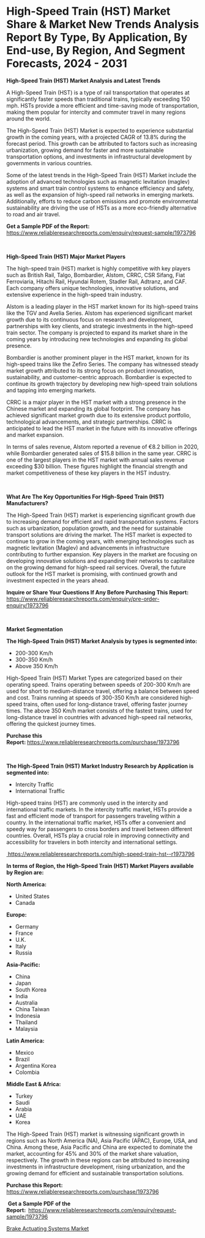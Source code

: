 <p><h1>High-Speed Train (HST) Market Share & Market New Trends Analysis Report By Type, By Application, By End-use, By Region, And Segment Forecasts, 2024 - 2031</h1></p><p><strong>High-Speed Train (HST) Market Analysis and Latest Trends</strong></p>
<p><p>A High-Speed Train (HST) is a type of rail transportation that operates at significantly faster speeds than traditional trains, typically exceeding 150 mph. HSTs provide a more efficient and time-saving mode of transportation, making them popular for intercity and commuter travel in many regions around the world.</p><p>The High-Speed Train (HST) Market is expected to experience substantial growth in the coming years, with a projected CAGR of 13.8% during the forecast period. This growth can be attributed to factors such as increasing urbanization, growing demand for faster and more sustainable transportation options, and investments in infrastructural development by governments in various countries.</p><p>Some of the latest trends in the High-Speed Train (HST) Market include the adoption of advanced technologies such as magnetic levitation (maglev) systems and smart train control systems to enhance efficiency and safety, as well as the expansion of high-speed rail networks in emerging markets. Additionally, efforts to reduce carbon emissions and promote environmental sustainability are driving the use of HSTs as a more eco-friendly alternative to road and air travel.</p></p>
<p><strong>Get a Sample PDF of the Report:&nbsp;</strong> <a href="https://www.reliableresearchreports.com/enquiry/request-sample/1973796">https://www.reliableresearchreports.com/enquiry/request-sample/1973796</a></p>
<p>&nbsp;</p>
<p><strong>High-Speed Train (HST) Major Market Players</strong></p>
<p><p>The high-speed train (HST) market is highly competitive with key players such as British Rail, Talgo, Bombardier, Alstom, CRRC, CSR Sifang, Fiat Ferroviaria, Hitachi Rail, Hyundai Rotem, Stadler Rail, Adtranz, and CAF. Each company offers unique technologies, innovative solutions, and extensive experience in the high-speed train industry.</p><p>Alstom is a leading player in the HST market known for its high-speed trains like the TGV and Avelia Series. Alstom has experienced significant market growth due to its continuous focus on research and development, partnerships with key clients, and strategic investments in the high-speed train sector. The company is projected to expand its market share in the coming years by introducing new technologies and expanding its global presence.</p><p>Bombardier is another prominent player in the HST market, known for its high-speed trains like the Zefiro Series. The company has witnessed steady market growth attributed to its strong focus on product innovation, sustainability, and customer-centric approach. Bombardier is expected to continue its growth trajectory by developing new high-speed train solutions and tapping into emerging markets.</p><p>CRRC is a major player in the HST market with a strong presence in the Chinese market and expanding its global footprint. The company has achieved significant market growth due to its extensive product portfolio, technological advancements, and strategic partnerships. CRRC is anticipated to lead the HST market in the future with its innovative offerings and market expansion.</p><p>In terms of sales revenue, Alstom reported a revenue of €8.2 billion in 2020, while Bombardier generated sales of $15.8 billion in the same year. CRRC is one of the largest players in the HST market with annual sales revenue exceeding $30 billion. These figures highlight the financial strength and market competitiveness of these key players in the HST industry.</p></p>
<p>&nbsp;</p>
<p><strong>What Are The Key Opportunities For High-Speed Train (HST) Manufacturers?</strong></p>
<p><p>The High-Speed Train (HST) market is experiencing significant growth due to increasing demand for efficient and rapid transportation systems. Factors such as urbanization, population growth, and the need for sustainable transport solutions are driving the market. The HST market is expected to continue to grow in the coming years, with emerging technologies such as magnetic levitation (Maglev) and advancements in infrastructure contributing to further expansion. Key players in the market are focusing on developing innovative solutions and expanding their networks to capitalize on the growing demand for high-speed rail services. Overall, the future outlook for the HST market is promising, with continued growth and investment expected in the years ahead.</p></p>
<p><strong>Inquire or Share Your Questions If Any Before Purchasing This Report:</strong> <a href="https://www.reliableresearchreports.com/enquiry/pre-order-enquiry/1973796">https://www.reliableresearchreports.com/enquiry/pre-order-enquiry/1973796</a></p>
<p>&nbsp;</p>
<p><strong>Market Segmentation</strong></p>
<p><strong>The High-Speed Train (HST) Market Analysis by types is segmented into:</strong></p>
<p><ul><li>200-300 Km/h</li><li>300-350 Km/h</li><li>Above 350 Km/h</li></ul></p>
<p><p>High-Speed Train (HST) Market Types are categorized based on their operating speed. Trains operating between speeds of 200-300 Km/h are used for short to medium-distance travel, offering a balance between speed and cost. Trains running at speeds of 300-350 Km/h are considered high-speed trains, often used for long-distance travel, offering faster journey times. The above 350 Km/h market consists of the fastest trains, used for long-distance travel in countries with advanced high-speed rail networks, offering the quickest journey times.</p></p>
<p><strong>Purchase this Report:&nbsp;</strong><a href="https://www.reliableresearchreports.com/purchase/1973796">https://www.reliableresearchreports.com/purchase/1973796</a></p>
<p>&nbsp;</p>
<p><strong>The High-Speed Train (HST) Market Industry Research by Application is segmented into:</strong></p>
<p><ul><li>Intercity Traffic</li><li>International Traffic</li></ul></p>
<p><p>High-speed trains (HST) are commonly used in the intercity and international traffic markets. In the intercity traffic market, HSTs provide a fast and efficient mode of transport for passengers traveling within a country. In the international traffic market, HSTs offer a convenient and speedy way for passengers to cross borders and travel between different countries. Overall, HSTs play a crucial role in improving connectivity and accessibility for travelers in both intercity and international settings.</p></p>
<p><a href="https://www.reliableresearchreports.com/high-speed-train-hst--r1973796">&nbsp;https://www.reliableresearchreports.com/high-speed-train-hst--r1973796</a></p>
<p><strong>In terms of Region, the High-Speed Train (HST) Market Players available by Region are:</strong></p>
<p>
    <p> <strong> North America: </strong>
        <ul>
            <li>United States</li>
            <li>Canada</li>
        </ul>
        </p> 
    <p> <strong> Europe: </strong>
        <ul>
            <li>Germany</li>
            <li>France</li>
            <li>U.K.</li>
            <li>Italy</li>
            <li>Russia</li>
        </ul>
        </p> 
    <p> <strong> Asia-Pacific: </strong>
        <ul>
            <li>China</li>
            <li>Japan</li>
            <li>South Korea</li>
            <li>India</li>
            <li>Australia</li>
            <li>China Taiwan</li>
            <li>Indonesia</li>
            <li>Thailand</li>
            <li>Malaysia</li>
        </ul>
        </p> 
    <p> <strong> Latin America: </strong>
        <ul>
            <li>Mexico</li>
            <li>Brazil</li>
            <li>Argentina Korea</li>
            <li>Colombia</li>
        </ul>
        </p> 
    <p> <strong> Middle East & Africa: </strong>
        <ul>
            <li>Turkey</li>
            <li>Saudi</li>
            <li>Arabia</li>
            <li>UAE</li>
            <li>Korea</li>
        </ul>
    </p>
    </p>
<p><p>The High-Speed Train (HST) market is witnessing significant growth in regions such as North America (NA), Asia Pacific (APAC), Europe, USA, and China. Among these, Asia Pacific and China are expected to dominate the market, accounting for 45% and 30% of the market share valuation, respectively. The growth in these regions can be attributed to increasing investments in infrastructure development, rising urbanization, and the growing demand for efficient and sustainable transportation solutions.</p></p>
<p><strong>Purchase this Report: </strong><a href="https://www.reliableresearchreports.com/purchase/1973796">https://www.reliableresearchreports.com/purchase/1973796</a></p>
<p>&nbsp;<strong>Get a Sample PDF of the Report:&nbsp;&nbsp;</strong><a href="https://www.reliableresearchreports.com/enquiry/request-sample/1973796">https://www.reliableresearchreports.com/enquiry/request-sample/1973796</a></p>
<p><strong></strong></p>
<p><p><a href="https://github.com/dimitrishawkinswaynenp91rgz/Market-Research-Report-List-2/blob/main/brake-actuating-systems-market.md">Brake Actuating Systems Market</a></p></p>